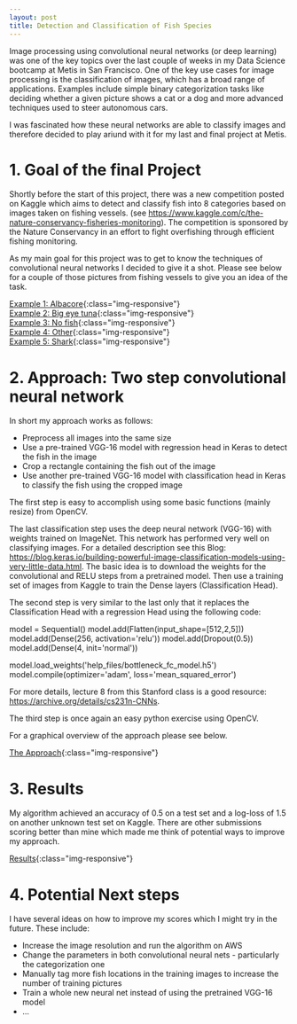 ```yaml
---
layout: post
title: Detection and Classification of Fish Species
---
```


Image processing using convolutional neural networks (or deep learning) was one of the key topics over the last couple of weeks in my Data Science bootcamp at Metis in San Francisco. One of the key use cases for image processing is the classification of images, which has a broad range of applications. Examples include simple binary categorization tasks like deciding whether a given picture shows a cat or a dog and more advanced techniques used to steer autonomous cars.

I was fascinated how these neural networks are able to classify images and therefore decided to play ariund with it for my last and final project at Metis.

# 1. Goal of the final Project
  
Shortly before the start of this project, there was a new competition posted on Kaggle which aims to detect and classify fish into 8 categories based on images taken on fishing vessels. (see https://www.kaggle.com/c/the-nature-conservancy-fisheries-monitoring). The competition is sponsored by the Nature Conservancy in an effort to fight overfishing through efficient fishing monitoring.

As my main goal for this project was to get to know the techniques of convolutional neural networks I decided to give it a shot. Please see below for a couple of those pictures from fishing vessels to give you an idea of the task.

[Example 1: Albacore](/images/Final/ALB.jpg){:class="img-responsive"}  
[Example 2: Big eye tuna](/images/Final/BET.jpg){:class="img-responsive"}  
[Example 3: No fish](/images/Final/NoF.jpg){:class="img-responsive"}  
[Example 4: Other](/images/Final/Other.jpg){:class="img-responsive"}  
[Example 5: Shark](/images/Final/shark.jpg){:class="img-responsive"}  

# 2. Approach: Two step convolutional neural network
  
In short my approach works as follows:

* Preprocess all images into the same size
* Use a pre-trained VGG-16 model with regression head in Keras to detect the fish in the image
* Crop a rectangle containing the fish out of the image
* Use another pre-trained VGG-16 model with classification head in Keras to classify the fish using the cropped image

The first step is easy to accomplish using some basic functions (mainly resize) from OpenCV.

The last classification step uses the deep neural network (VGG-16) with weights trained on ImageNet. This network has performed very well on classifying images. For a detailed description see this Blog: https://blog.keras.io/building-powerful-image-classification-models-using-very-little-data.html. The basic idea is to download the weights for the convolutional and RELU steps from a pretrained model. Then use a training set of images from Kaggle to train the Dense layers (Classification Head).

The second step is very similar to the last only that it replaces the Classification Head with a regression Head using the following code: 

model = Sequential()
model.add(Flatten(input_shape=[512,2,5]))
model.add(Dense(256, activation='relu'))
model.add(Dropout(0.5))
model.add(Dense(4, init='normal'))

model.load_weights('help_files/bottleneck_fc_model.h5')
model.compile(optimizer='adam', loss='mean_squared_error')

For more details, lecture 8 from this Stanford class is a good resource: https://archive.org/details/cs231n-CNNs.

The third step is once again an easy python exercise using OpenCV.

For a graphical overview of the approach please see below.

[The Approach](/images/Final/Process.png){:class="img-responsive"}

# 3. Results

My algorithm achieved an accuracy of 0.5 on a test set and a log-loss of 1.5 on another unknown test set on Kaggle. There are other submissions scoring better than mine which made me think of potential ways to improve my approach. 

[Results](/images/Final/Results.png){:class="img-responsive"}

# 4. Potential Next steps

I have several ideas on how to improve my scores which I might try in the future. These include:

* Increase the image resolution and run the algorithm on AWS
* Change the parameters in both convolutional neural nets - particularly the categorization one
* Manually tag more fish locations in the training images to increase the number of training pictures
* Train a whole new neural net instead of using the pretrained VGG-16 model
* ...


